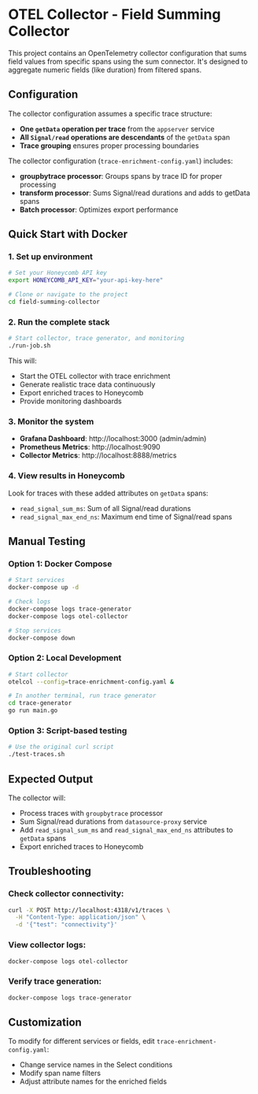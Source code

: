 # OTEL Collector - Field Summing Collector

This project contains an OpenTelemetry collector configuration that sums field values from specific spans using the sum connector. It's designed to aggregate numeric fields (like duration) from filtered spans.

## Configuration

The collector configuration assumes a specific trace structure:
- **One `getData` operation per trace** from the `appserver` service
- **All `Signal/read` operations are descendants** of the `getData` span
- **Trace grouping** ensures proper processing boundaries

The collector configuration (`trace-enrichment-config.yaml`) includes:

- **groupbytrace processor**: Groups spans by trace ID for proper processing
- **transform processor**: Sums Signal/read durations and adds to getData spans
- **Batch processor**: Optimizes export performance

## Quick Start with Docker

### 1. Set up environment
```bash
# Set your Honeycomb API key
export HONEYCOMB_API_KEY="your-api-key-here"

# Clone or navigate to the project
cd field-summing-collector
```

### 2. Run the complete stack
```bash
# Start collector, trace generator, and monitoring
./run-job.sh
```

This will:
- Start the OTEL collector with trace enrichment
- Generate realistic trace data continuously
- Export enriched traces to Honeycomb
- Provide monitoring dashboards

### 3. Monitor the system
- **Grafana Dashboard**: http://localhost:3000 (admin/admin)
- **Prometheus Metrics**: http://localhost:9090
- **Collector Metrics**: http://localhost:8888/metrics

### 4. View results in Honeycomb
Look for traces with these added attributes on `getData` spans:
- `read_signal_sum_ms`: Sum of all Signal/read durations
- `read_signal_max_end_ns`: Maximum end time of Signal/read spans

## Manual Testing

### Option 1: Docker Compose
```bash
# Start services
docker-compose up -d

# Check logs
docker-compose logs trace-generator
docker-compose logs otel-collector

# Stop services
docker-compose down
```

### Option 2: Local Development
```bash
# Start collector
otelcol --config=trace-enrichment-config.yaml &

# In another terminal, run trace generator
cd trace-generator
go run main.go
```

### Option 3: Script-based testing
```bash
# Use the original curl script
./test-traces.sh
```

## Expected Output

The collector will:
- Process traces with `groupbytrace` processor
- Sum Signal/read durations from `datasource-proxy` service
- Add `read_signal_sum_ms` and `read_signal_max_end_ns` attributes to `getData` spans
- Export enriched traces to Honeycomb

## Troubleshooting

### Check collector connectivity:
```bash
curl -X POST http://localhost:4318/v1/traces \
  -H "Content-Type: application/json" \
  -d '{"test": "connectivity"}'
```

### View collector logs:
```bash
docker-compose logs otel-collector
```

### Verify trace generation:
```bash
docker-compose logs trace-generator
```

## Customization

To modify for different services or fields, edit `trace-enrichment-config.yaml`:
- Change service names in the Select conditions
- Modify span name filters
- Adjust attribute names for the enriched fields